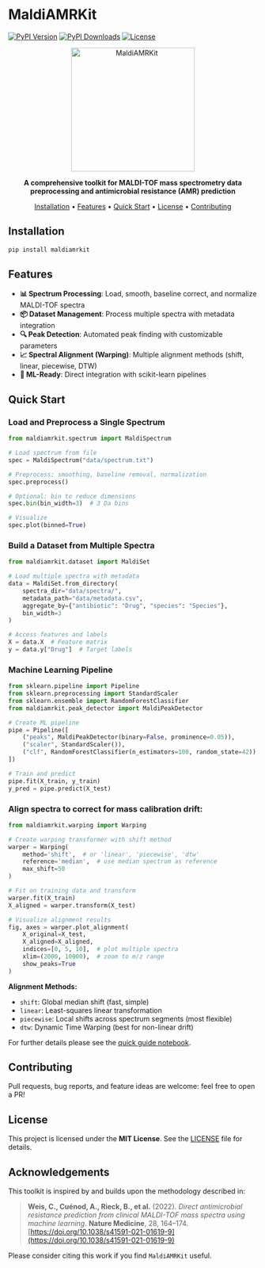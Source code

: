 # MaldiAMRKit

[![PyPI Version](https://img.shields.io/pypi/v/maldiamrkit?cacheSeconds=300)](https://pypi.org/project/maldiamrkit/)
[![PyPI Downloads](https://static.pepy.tech/badge/maldiamrkit)](https://pepy.tech/projects/maldiamrkit)
[![License](https://img.shields.io/github/license/EttoreRocchi/MaldiAMRKit)](https://github.com/EttoreRocchi/MaldiAMRKit/blob/main/LICENSE)

<p align="center">
  <img src="docs/maldiamrkit.png" alt="MaldiAMRKit" width="250"/>
</p>

<p align="center">
  <strong>A comprehensive toolkit for MALDI-TOF mass spectrometry data preprocessing and antimicrobial resistance (AMR) prediction</strong>
</p>

<p align="center">
  <a href="#installation">Installation</a> •
  <a href="#features">Features</a> •
  <a href="#quick-start">Quick Start</a> •
  <a href="#license">License</a> •
  <a href="#contributing">Contributing</a>
</p>

## Installation

```bash
pip install maldiamrkit
```

## Features

- **📊 Spectrum Processing**: Load, smooth, baseline correct, and normalize MALDI-TOF spectra
- **📦 Dataset Management**: Process multiple spectra with metadata integration
- **🔍 Peak Detection**: Automated peak finding with customizable parameters
- **📈 Spectral Alignment (Warping)**: Multiple alignment methods (shift, linear, piecewise, DTW)
- **🤖 ML-Ready**: Direct integration with scikit-learn pipelines

## Quick Start

### Load and Preprocess a Single Spectrum

```python
from maldiamrkit.spectrum import MaldiSpectrum

# Load spectrum from file
spec = MaldiSpectrum("data/spectrum.txt")

# Preprocess: smoothing, baseline removal, normalization
spec.preprocess()

# Optional: bin to reduce dimensions
spec.bin(bin_width=3)  # 3 Da bins

# Visualize
spec.plot(binned=True)
```

### Build a Dataset from Multiple Spectra

```python
from maldiamrkit.dataset import MaldiSet

# Load multiple spectra with metadata
data = MaldiSet.from_directory(
    spectra_dir="data/spectra/",
    metadata_path="data/metadata.csv",
    aggregate_by={"antibiotic": "Drug", "species": "Species"},
    bin_width=3
)

# Access features and labels
X = data.X  # Feature matrix
y = data.y["Drug"]  # Target labels
```

### Machine Learning Pipeline

```python
from sklearn.pipeline import Pipeline
from sklearn.preprocessing import StandardScaler
from sklearn.ensemble import RandomForestClassifier
from maldiamrkit.peak_detector import MaldiPeakDetector

# Create ML pipeline
pipe = Pipeline([
    ("peaks", MaldiPeakDetector(binary=False, prominence=0.05)),
    ("scaler", StandardScaler()),
    ("clf", RandomForestClassifier(n_estimators=100, random_state=42))
])

# Train and predict
pipe.fit(X_train, y_train)
y_pred = pipe.predict(X_test)
```

### Align spectra to correct for mass calibration drift:

```python
from maldiamrkit.warping import Warping

# Create warping transformer with shift method
warper = Warping(
    method='shift',  # or 'linear', 'piecewise', 'dtw'
    reference='median',  # use median spectrum as reference
    max_shift=50
)

# Fit on training data and transform
warper.fit(X_train)
X_aligned = warper.transform(X_test)

# Visualize alignment results
fig, axes = warper.plot_alignment(
    X_original=X_test,
    X_aligned=X_aligned,
    indices=[0, 5, 10],  # plot multiple spectra
    xlim=(2000, 10000),  # zoom to m/z range
    show_peaks=True
)
```

**Alignment Methods:**
- `shift`: Global median shift (fast, simple)
- `linear`: Least-squares linear transformation
- `piecewise`: Local shifts across spectrum segments (most flexible)
- `dtw`: Dynamic Time Warping (best for non-linear drift)


For further details please see the [quick guide notebook](docs/quick_guide.ipynb).

## Contributing

Pull requests, bug reports, and feature ideas are welcome: feel free to open a PR!

## License

This project is licensed under the **MIT License**. See the [LICENSE](LICENSE) file for details.

## Acknowledgements

This toolkit is inspired by and builds upon the methodology described in:

> **Weis, C., Cuénod, A., Rieck, B., et al.** (2022). *Direct antimicrobial resistance prediction from clinical MALDI-TOF mass spectra using machine learning*. **Nature Medicine**, 28, 164–174. [https://doi.org/10.1038/s41591-021-01619-9](https://doi.org/10.1038/s41591-021-01619-9)

Please consider citing this work if you find `MaldiAMRKit` useful.